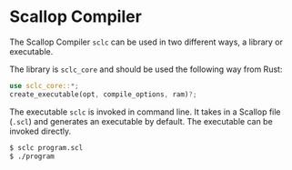 # Scallop Compiler

The Scallop Compiler `sclc` can be used in two different ways, a library or executable.

The library is `sclc_core` and should be used the following way from Rust:

``` rs
use sclc_core::*;
create_executable(opt, compile_options, ram)?;
```

The executable `sclc` is invoked in command line.
It takes in a Scallop file (`.scl`) and generates an executable by default.
The executable can be invoked directly.

``` sh
$ sclc program.scl
$ ./program
```
